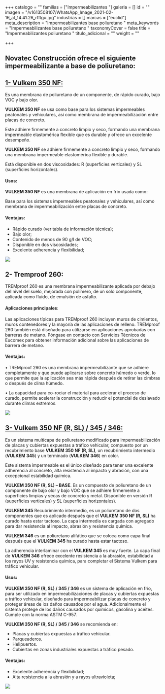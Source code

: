 +++
catalogo = ""
familias = ["Impermeabilizantes  "]
galeria = []
id = ""
imagen = "/v1613508107/WhatsApp_Image_2021-02-16_at_14.41.26_rfftgu.jpg"
industrias = []
marcas = ["euclid"]
meta_description = "Impermeabilizantes base poliuretano "
meta_keywords = "Impermeabilizantes base poliuretano "
taxonomyCover = false
title = "Impermeabilizantes poliuretano "
titulo_adicional = ""
weight = ""

+++
## Novatec Construcción ofrece el siguiente impermeabilizante a base de poliuretano:

## [**1- Vulkem 350 NF:**](https://www.toxement.com.co/productos/l%C3%ADneas-especiales/tremco/)

Es una membrana de poliuretano de un componente, de rápido curado, bajo VOC y bajo olor.

**VULKEM 350 NF** se usa como base para los sistemas impermeables peatonales y vehiculares, así como membrana de impermeabilización entre placas de concreto.

Este adhiere firmemente a concreto limpio y seco, formando una membrana impermeable elastomérica flexible que es durable y ofrece un excelente desempeño.

**VULKEM 350 NF** se adhiere firmemente a concreto limpio y seco, formando una membrana impermeable elastomérica flexible y durable.

Está disponible en dos viscosidades: R (superficies verticales) y SL (superficies horizontales).

#### **Usos:**

**VULKEM 350 NF** es una membrana de aplicación en frio usada como:

Base para los sistemas impermeables peatonales y vehiculares, así como membrana de impermeabilización entre placas de concreto.

#### **Ventajas:**

* Rápido curado (ver tabla de información técnica);
* Bajo olor;
* Contenido de menos de 90 g/l de VOC;
* Disponible en dos viscosidades;
* Excelente adherencia y flexibilidad;

![](https://res.cloudinary.com/drnun7bay/image/upload/v1613509283/WhatsApp_Image_2021-02-16_at_14.51.02-standard-scale-4_00x-gigapixel_1_bsw8tg.jpg)

## **2- Tremproof 260:**

TREMproof 260 es una membrana impermeabilizante aplicada por debajo del nivel del suelo, mejorada con polímero, de un solo componente, aplicada como fluido, de emulsión de asfalto.

#### **Aplicaciones principales:**

Las aplicaciones típicas para TREMproof 260 incluyen muros de cimientos, muros contenedores y la mayoría de las aplicaciones de relleno. TREMproof 260 también está diseñado para utilizarse en aplicaciones aprobadas con barreras de metano. Póngase en contacto con Servicios Técnicos de Eucomex para obtener información adicional sobre las aplicaciones de barrera de metano.

#### **Ventajas:**

• TREMproof 260 es una membrana impermeabilizante que se adhiere completamente y que puede aplicarse sobre concreto húmedo o verde, lo que permite que la aplicación sea más rápida después de retirar las cimbras o después de clima húmedo.

• La capacidad para co-rociar el material para acelerar el proceso de curado, permite acelerar la construcción y reducir el potencial de deslavado durante climas extremos.

![](https://res.cloudinary.com/drnun7bay/image/upload/v1613508480/WhatsApp_Image_2021-01-21_at_10.37.10-standard-scale-4_00x-gigapixel_ss0ehl.jpg)

## [**3- Vulkem 350 NF (R, SL) / 345 / 346:**](https://www.toxement.com.co/productos/l%C3%ADneas-especiales/tremco/)

Es un sistema multicapa de poliuretano modificado para impermeabilización de placas y cubiertas expuestas a tráfico vehicular, compuesto por un recubrimiento base **VULKEM 350 NF (R, SL)**, un recubrimiento intermedio (**VULKEM 345**) y un terminado (**VULKEM 346**) en color.

Este sistema impermeable es el único diseñado para tener una excelente adherencia al concreto, alta resistencia al impacto y abrasión, con una excepcional estabilidad química.

**VULKEM 350 NF (R, SL) – BASE**. Es un compuesto de poliuretano de un componente de bajo olor y bajo VOC que se adhiere firmemente a superficies limpias y secas de concreto y metal. Disponible en versión R (superficies verticales) y SL (superficies horizontales).

**VULKEM 345** Recubrimiento intermedio, es un poliuretano de dos componentes que es aplicado después que el **VULKEM 350 NF (R, SL)** ha curado hasta estar tactoso. La capa intermedia es cargada con agregado para dar resistencia al impacto, abrasión y resistencia química.

**VULKEM 346** es un poliuretano alifático que se coloca como capa final después que el **VULKEM 345** ha curado hasta estar tactoso.

La adherencia interlaminar con el **VULKEM 345** es muy fuerte. La capa final de **VULKEM 346** ofrece excelente resistencia a la abrasión, estabilidad a los rayos UV y resistencia química, para completar el Sistema Vulkem para tráfico vehicular.

#### **Usos:**

**VULKEM 350 NF (R, SL) / 345 / 346** es un sistema de aplicación en frío, para ser utilizado en impermeabilizaciones de placas y cubiertas expuestas a tráfico vehicular, diseñado para impermeabilizar placas de concreto y proteger áreas de los daños causados por el agua. Adicionalmente el sistema protege de los daños causados por químicos, gasolina y aceites. Cumple con la norma ASTM C-957.

**VULKEM 350 NF (R, SL) / 345 / 346** se recomienda en:

* Placas y cubiertas expuestas a tráfico vehicular.
* Parqueaderos.
* Helipuertos.
* Cubiertas en zonas industriales expuestas a tráfico pesado.

#### **Ventajas:**

* Excelente adherencia y flexibilidad;
* Alta resistencia a la abrasión y a rayos ultravioleta;

![](https://res.cloudinary.com/drnun7bay/image/upload/v1610056351/Dise%C3%B1o_sin_t%C3%ADtulo_1_knxvyo.png)